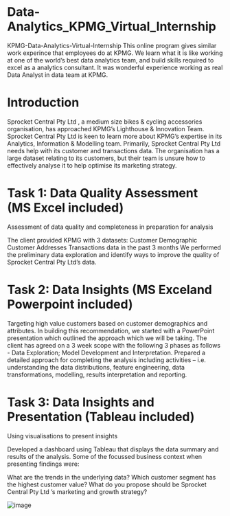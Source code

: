 # Data-Analytics_KPMG_Virtual_Internship
KPMG-Data-Analytics-Virtual-Internship
This online program gives similar work experince that employees do at KPMG. We learn what it is like working at one of the world’s best data analytics team, and build skills required to excel as a analytics consultant. It was wonderful experience working as real Data Analyst in data team at KPMG.

# Introduction
Sprocket Central Pty Ltd , a medium size bikes & cycling accessories organisation, has approached KPMG’s Lighthouse & Innovation Team. Sprocket Central Pty Ltd is keen to learn more about KPMG’s expertise in its Analytics, Information & Modelling team. Primarily, Sprocket Central Pty Ltd needs help with its customer and transactions data. The organisation has a large dataset relating to its customers, but their team is unsure how to effectively analyse it to help optimise its marketing strategy.

# Task 1: Data Quality Assessment (MS Excel included)
Assessment of data quality and completeness in preparation for analysis

The client provided KPMG with 3 datasets:
Customer Demographic
Customer Addresses
Transactions data in the past 3 months
We performed the preliminary data exploration and identify ways to improve the quality of Sprocket Central Pty Ltd’s data.

# Task 2: Data Insights (MS Exceland Powerpoint included)
Targeting high value customers based on customer demographics and attributes.
In building this recommendation, we started with a PowerPoint presentation which outlined the approach which we will be taking.
The client has agreed on a 3 week scope with the following 3 phases as follows - Data Exploration; Model Development and Interpretation.
Prepared a detailed approach for completing the analysis including activities – i.e. understanding the data distributions, feature engineering, data transformations, modelling, results interpretation and reporting.

# Task 3: Data Insights and Presentation (Tableau included)
Using visualisations to present insights

Developed a dashboard using Tableau that displays the data summary and results of the analysis. Some of the focussed business context when presenting findings were:

What are the trends in the underlying data?
Which customer segment has the highest customer value?
What do you propose should be Sprocket Central Pty Ltd ’s marketing and growth strategy?

![image](https://github.com/SahilSingasane/Data-Analytics_KPMG_Virtual_Internship/assets/95539282/d6287a8c-ce7c-4e40-9c95-2bc3c4dc8d92)
